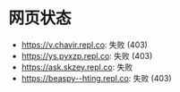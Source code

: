 # 网页状态
- https://v.chavir.repl.co: 失败 (403)
- https://ys.pyxzp.repl.co: 失败 (403)
- https://ask.skzey.repl.co: 失败
- https://beaspy--hting.repl.co: 失败 (403)
